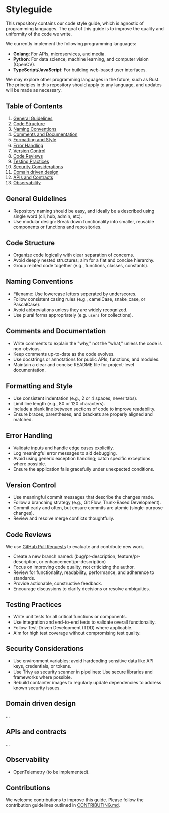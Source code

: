 # Styleguide

This repository contains our code style guide, which is agnostic of programming languages. The goal of this guide is to improve the quality and uniformity of the code we write.

We currently implement the following programming languages:

- **Golang**: For APIs, microservices, and media.
- **Python**: For data science, machine learning, and computer vision (OpenCV).
- **TypeScript/JavaScript**: For building web-based user interfaces.

We may explore other programming languages in the future, such as Rust. The principles in this repository should apply to any language, and updates will be made as necessary.

## Table of Contents

1. [General Guidelines](#general-guidelines)
2. [Code Structure](#code-structure)
3. [Naming Conventions](#naming-conventions)
4. [Comments and Documentation](#comments-and-documentation)
5. [Formatting and Style](#formatting-and-style)
6. [Error Handling](#error-handling)
7. [Version Control](#version-control)
8. [Code Reviews](#code-reviews)
9. [Testing Practices](#testing-practices)
10. [Security Considerations](#security-considerations)
11. [Domain driven design](#domain-driven-design)
12. [APIs and Contracts](#api)
13. [Observability](#observability)

## General Guidelines

- Repository naming should be easy, and ideally be a described using single word (cli, hub, admin, etc).
- Use modular design: Break down functionality into smaller, reusable components or functions and repositories.

## Code Structure

- Organize code logically with clear separation of concerns.
- Avoid deeply nested structures; aim for a flat and concise hierarchy.
- Group related code together (e.g., functions, classes, constants).

## Naming Conventions

- Filename: Use lowercase letters seperated by underscores.
- Follow consistent casing rules (e.g., camelCase, snake_case, or PascalCase).
- Avoid abbreviations unless they are widely recognized.
- Use plural forms appropriately (e.g. `users` for collections).

## Comments and Documentation

- Write comments to explain the "why," not the "what," unless the code is non-obvious.
- Keep comments up-to-date as the code evolves.
- Use docstrings or annotations for public APIs, functions, and modules.
- Maintain a clear and concise README file for project-level documentation.

## Formatting and Style

- Use consistent indentation (e.g., 2 or 4 spaces, never tabs).
- Limit line length (e.g., 80 or 120 characters).
- Include a blank line between sections of code to improve readability.
- Ensure braces, parentheses, and brackets are properly aligned and matched.

## Error Handling

- Validate inputs and handle edge cases explicitly.
- Log meaningful error messages to aid debugging.
- Avoid using generic exception handling; catch specific exceptions where possible.
- Ensure the application fails gracefully under unexpected conditions.

## Version Control

- Use meaningful commit messages that describe the changes made.
- Follow a branching strategy (e.g., Git Flow, Trunk-Based Development).
- Commit early and often, but ensure commits are atomic (single-purpose changes).
- Review and resolve merge conflicts thoughtfully.

## Code Reviews

We use [GitHub Pull Requests](https://github.blog/developer-skills/github/beginners-guide-to-github-creating-a-pull-request/) to evaluate and contribute new work.

- Create a new branch named: (bug/pr-description, feature/pr-description, or enhancement/pr-description)
- Focus on improving code quality, not criticizing the author.
- Review for functionality, readability, performance, and adherence to standards.
- Provide actionable, constructive feedback.
- Encourage discussions to clarify decisions or resolve ambiguities.

## Testing Practices

- Write unit tests for all critical functions or components.
- Use integration and end-to-end tests to validate overall functionality.
- Follow Test-Driven Development (TDD) where applicable.
- Aim for high test coverage without compromising test quality.

## Security Considerations

- Use environment variables: avoid hardcoding sensitive data like API keys, credentials, or tokens.
- Use Trivy as security scanner in pipelines: Use secure libraries and frameworks where possible.
- Rebuild containter images to regularly update dependencies to address known security issues.

## Domain driven design

...

## APIs and contracts

...

## Observability

- OpenTelemetry (to be implemented).

## Contributions

We welcome contributions to improve this guide. Please follow the contribution guidelines outlined in [CONTRIBUTING.md](CONTRIBUTING.md).
